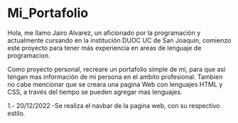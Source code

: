 # Mi_Portafolio

Hola, me llamo Jairo Alvarez, un aficionado por la programación y actualmente cursando en la institución DUOC UC de San Joaquin, comienzo este proyecto para tener más experiencia en areas de lenguaje de programacion.

Como proyecto personal, recreare un portafolio simple de mi, para que así tengan mas información de mi persona en el ambito profesional. 
Tambien no cabe mencionar que se creara una pagina Web con lenguajes HTML y CSS, a través del tiempo se pueden agregar mas lenguajes.

1.- 20/12/2022
-Se realiza el navbar de la pagina web, con su respectivo estilo.
